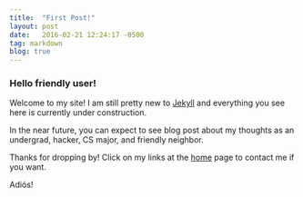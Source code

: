 ```yaml
---
title:  "First Post!"
layout: post
date:   2016-02-21 12:24:17 -0500
tag: markdown
blog: true
---
```


### Hello friendly user!

Welcome to my site! I am still pretty new to [Jekyll](http://Jekyll.com) and everything you see here is currently under construction.

In the near future, you can expect to see blog post about my thoughts as an undergrad,
hacker, CS major, and friendly neighbor.

Thanks for dropping by! Click on my links at the [home]({{site.url}}) page to contact me if you want.

Adiós!
